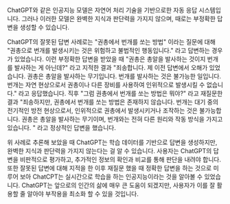  ChatGPT와 같은 인공지능 모델은 자연어 처리 기술을 기반으로한 자동 응답 시스템입니다.
그러나 이러한 모델은 완벽한 지식과 판단력을 가지지 않으며, 때로는 부정확한 답변을 생성할 수 있습니다.

 ChatGPT의 잘못된 답변 사례로는 "권총에서 번개를 쏘는 방법" 이라는 질문에 대해 "권총으로 번개를 발생시키는 것은 위험하고 불법적인 행동입니다." 라고 답변하는 경우가 있었습니다.
이런 부정확한 답변을 받았을 때 "권총은 총알을 발사하는 것이지 번개를 발사하는 게 아닌데?" 라고 지적한 결과 "죄송합니다. 제 이전 답변에서 오해가 있었습니다. 권총은 총알을 발사하는 무기입니다. 번개를 발사하는 것은 불가능한 일입니다. 번개는 자연 현상으로서 권총이나 다른 장비를 사용하여 인위적으로 발생시킬 수 없습니다." 라고 응답했습니다. 
직후 "그럼 권총에서 번개를 쏘는 방법은 뭐야?" 라고 재질문한 결과 "죄송하지만, 권총에서 번개를 쏘는 방법은 존재하지 않습니다. 번개는 대기 중의 전기적인 방전 현상으로서, 인위적으로 권총에서 발생시키거나 조작하는 것은 불가능합니다. 권총은 총알을 발사하는 무기이며, 번개와는 전혀 다른 원리와 작동 방식을 가지고 있습니다. " 라고 정상적인 답변을 했습니다.

 위 사례로 추론해 보았을 때 ChatGPT는 학습 데이터를 기반으로 답변을 생성하지만, 완벽한 지식과 판단력을 가지지 않는다는 걸 알 수 있습니다. 사용자는 ChatGPT의 답변을 비판적으로 평가하고, 추가적인 정보의 확인과 비교를 통해 판단을 내려야 합니다. 또한 잘못된 답변에 대해 지적을 한 이후 재질문 했을 때 정확한 답변을 하는 것으로 미루어 보아 ChatCPT는 실시간으로 학습을 하는 인공지능이라는 것을 알아볼 수 있었습니다. ChatGPT는 앞으로의 인간의 삶에 매우 큰 도움이 되겠지만, 사용자가 이를 잘 활용할 줄 알아야 부작용을 최소화 할 수 있을 것입니다.